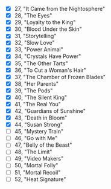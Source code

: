 - [x] 27, "It Came from the Nightosphere"
- [x] 28, "The Eyes"
- [x] 29, "Loyalty to the King"
- [x] 30, "Blood Under the Skin"
- [x] 31, "Storytelling"
- [x] 32, "Slow Love"
- [x] 33, "Power Animal"
- [x] 34, "Crystals Have Power"
- [x] 35, "The Other Tarts"
- [x] 36, "To Cut a Woman's Hair"
- [x] 37, "The Chamber of Frozen Blades"
- [x] 38, "Her Parents"
- [x] 39, "The Pods"
- [x] 40, "The Silent King"
- [x] 41, "The Real You"
- [x] 42, "Guardians of Sunshine"
- [x] 43, "Death in Bloom"
- [x] 44, "Susan Strong"
- [ ] 45, "Mystery Train"
- [ ] 46, "Go with Me"
- [ ] 47, "Belly of the Beast"
- [ ] 48, "The Limit"
- [ ] 49, "Video Makers"
- [ ] 50, "Mortal Folly"
- [ ] 51, "Mortal Recoil"
- [ ] 52, "Heat Signature"
